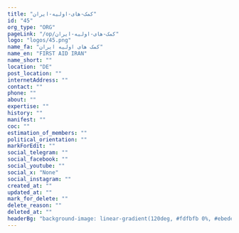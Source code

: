 ```yaml
---
title: "کمک-های-اولیه-ایران"
id: "45"
org_type: "ORG"
pageLink: "/op/کمک-های-اولیه-ایران"
logo: "logos/45.png"
name_fa: "کمک های اولیه ایران"
name_en: "FIRST AID IRAN"
name_short: ""
location: "DE"
post_location: ""
internetAddress: ""
contact: ""
phone: ""
about: ""
expertise: ""
history: ""
manifest: ""
coc: ""
estimation_of_members: ""
political_orientation: ""
markForEdit: ""
social_telegram: ""
social_facebook: ""
social_youtube: ""
social_x: "None"
social_instagram: ""
created_at: ""
updated_at: ""
mark_for_delete: ""
delete_reason: ""
deleted_at: ""
headerBg: "background-image: linear-gradient(120deg, #fdfbfb 0%, #ebedee 100%);"
---
```


